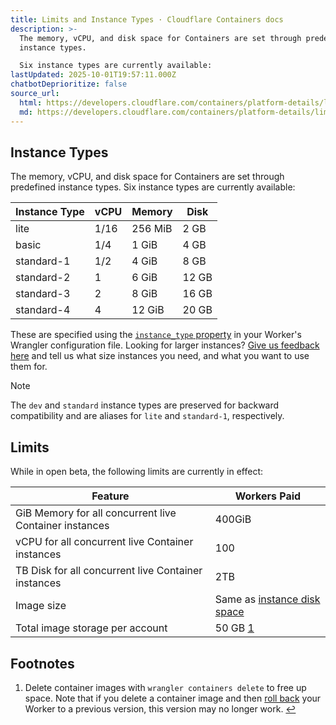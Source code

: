 ```yaml
---
title: Limits and Instance Types · Cloudflare Containers docs
description: >-
  The memory, vCPU, and disk space for Containers are set through predefined
  instance types.

  Six instance types are currently available:
lastUpdated: 2025-10-01T19:57:11.000Z
chatbotDeprioritize: false
source_url:
  html: https://developers.cloudflare.com/containers/platform-details/limits/
  md: https://developers.cloudflare.com/containers/platform-details/limits/index.md
---
```


## Instance Types

The memory, vCPU, and disk space for Containers are set through predefined instance types. Six instance types are currently available:

| Instance Type | vCPU | Memory | Disk |
| - | - | - | - |
| lite | 1/16 | 256 MiB | 2 GB |
| basic | 1/4 | 1 GiB | 4 GB |
| standard-1 | 1/2 | 4 GiB | 8 GB |
| standard-2 | 1 | 6 GiB | 12 GB |
| standard-3 | 2 | 8 GiB | 16 GB |
| standard-4 | 4 | 12 GiB | 20 GB |

These are specified using the [`instance_type` property](https://developers.cloudflare.com/workers/wrangler/configuration/#containers) in your Worker's Wrangler configuration file. Looking for larger instances? [Give us feedback here](https://developers.cloudflare.com/containers/beta-info/#feedback-wanted) and tell us what size instances you need, and what you want to use them for.

Note

The `dev` and `standard` instance types are preserved for backward compatibility and are aliases for `lite` and `standard-1`, respectively.

## Limits

While in open beta, the following limits are currently in effect:

| Feature | Workers Paid |
| - | - |
| GiB Memory for all concurrent live Container instances | 400GiB |
| vCPU for all concurrent live Container instances | 100 |
| TB Disk for all concurrent live Container instances | 2TB |
| Image size | Same as [instance disk space](#instance-types) |
| Total image storage per account | 50 GB [1](#user-content-fn-1) |

## Footnotes

1. Delete container images with `wrangler containers delete` to free up space. Note that if you delete a container image and then [roll back](https://developers.cloudflare.com/workers/configuration/versions-and-deployments/rollbacks/) your Worker to a previous version, this version may no longer work. [↩](#user-content-fnref-1)
